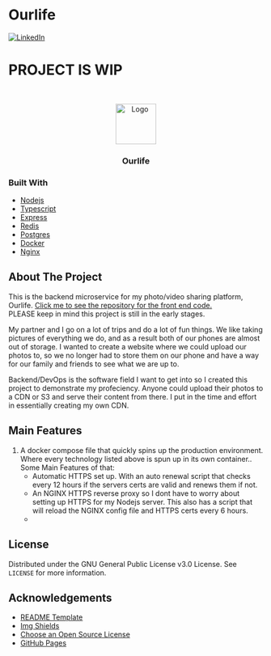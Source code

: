 # Ourlife
[![LinkedIn][linkedin-shield]][linkedin-url]


# PROJECT IS WIP
<!-- PROJECT LOGO -->
<br />
<p align="center">
  <a href="https://github.com/othneildrew/Best-README-Template">
    <img src="images/logo.png" alt="Logo" width="80" height="80">
  </a>

  <h3 align="center">Ourlife</h3>

### Built With
* [Nodejs](https://nodejs.org)
* [Typescript](https://www.typescriptlang.org/docs/)
* [Express](https://expressjs.com/)
* [Redis](https://github.com/NodeRedis/node-redis)
* [Postgres](https://www.postgresql.org/docs/13/index.html)
* [Docker](https://docs.docker.com/)
* [Nginx](http://nginx.org/en/docs/)

<!-- ABOUT THE PROJECT -->
## About The Project
This is the backend microservice for my photo/video sharing platform, Ourlife. 
<a target="_blank" rel="noopener noreferrer" href="https://github.com/alexbenko/ourlife-fe">Click me to see the repository for the front end code.</a> 
</br>
PLEASE keep in mind this project is still in the early stages.

My partner and I go on a lot of trips and do a lot of fun things. We like taking pictures of everything we do, and as a result both of our phones are almost out of storage. I wanted to create a website where we could upload our photos to, so we no longer had to store them on our phone and have a way for our family and friends to see what we are up to. 

Backend/DevOps is the software field I want to get into so I created this project to demonstrate my profeciency. Anyone could upload their photos to a CDN or S3 and serve their content from there. I put in the time and effort in essentially creating my own CDN. 


<!-- MAIN FEATURES -->
## Main Features
<ol>
  <li>
    A docker compose file that quickly spins up the production environment. Where every technology listed above is spun up in its own container.. Some Main Features of that:
    <ul>
      <li>Automatic HTTPS set up. With an auto renewal script that checks every 12 hours if the servers certs are valid and renews them if not.</li>
      <li>An NGINX HTTPS reverse proxy so I dont have to worry about setting up HTTPS for my Nodejs server. This also has a script that will reload the NGINX config file and HTTPS certs every 6 hours. </li>
      <li></li>
    </ul>
  </li>
</ol>

<!-- LICENSE -->
## License

Distributed under the GNU General Public License v3.0 License. See `LICENSE` for more information.

<!-- ACKNOWLEDGEMENTS -->
## Acknowledgements
* [README Template](https://github.com/othneildrew/Best-README-Template/blob/master/README.md)
* [Img Shields](https://shields.io)
* [Choose an Open Source License](https://choosealicense.com)
* [GitHub Pages](https://pages.github.com)

[linkedin-shield]: https://img.shields.io/badge/-LinkedIn-black.svg?style=for-the-badge&logo=linkedin&colorB=555
[linkedin-url]: https://www.linkedin.com/in/alexander-benko-06b99a1a4/
[product-screenshot]: images/screenshot.png
